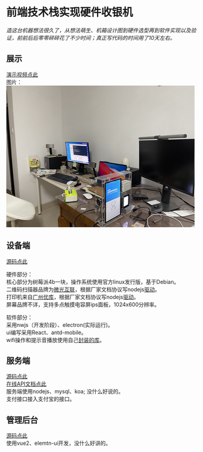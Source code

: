 # 前端技术栈实现硬件收银机
*造这台机器想法很久了，从想法萌生、机箱设计图到硬件选型再到软件实现以及验证，前前后后零零碎碎花了不少时间；真正写代码的时间用了10天左右。*

## 展示
[演示视频点此](https://www.bilibili.com/video/BV1AB4y1K7cW/)   
图片：  
![图片若看不见请翻墙](./img/1.png)

## 设备端
[源码点此](https://github.com/lilindog/payment-machine-device_public)   

硬件部分：   
核心部分为树莓派4b一块，操作系统使用官方linux发行版，基于Debian。   
二维码扫描器品牌为[微光互联](http://vguang.vip/)，根据厂家文档协议写nodejs[驱动](https://github.com/lilindog/vguang-scanner)。      
打印机来自[广州优库](http://www.chinayoko.com/index.php?m=Product&a=show&id=251)，根据厂家文档协议写nodejs[驱动](https://github.com/lilindog/escpos-printer)。   
屏幕品牌不详，支持多点触摸电容屏ips面板，1024x600分辨率。   

软件部分：   
采用nwjs（开发阶段）、electron(实际运行)。   
ui编写采用React、antd-mobile。  
wifi操作和提示音播放使用自己[封装的库](https://github.com/lilindog/raspi-helper)。 

## 服务端
[源码点此](https://github.com/lilindog/payment-machine-srv_public)  
[在线API文档点此](http://payment-machine-api.lilin.site/doc/)   
服务端使用nodejs、mysql、koa; 没什么好说的。  
支付接口接入支付宝的接口。   
 
## 管理后台
[源码点此](https://github.com/lilindog/payment-machine-admin_public)   
使用vue2、elemtn-ui开发，没什么好讲的。
